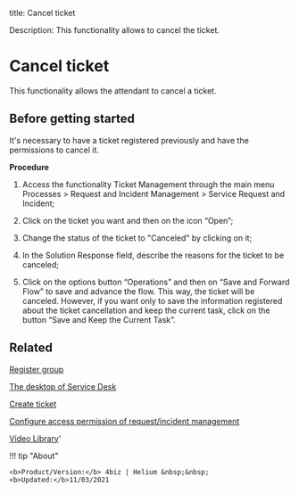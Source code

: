 title: Cancel ticket

Description: This functionality allows to cancel the ticket.

# Cancel ticket

This functionality allows the attendant to cancel a ticket. 

## Before getting started

It's necessary to have a ticket registered previously and have the permissions to cancel it.

**Procedure**

1.	Access the functionality Ticket Management through the main menu Processes > Request and Incident Management > Service Request and Incident;

2.	Click on the ticket you want and then on the icon “Open”;

3.	Change the status of the ticket to "Canceled" by clicking on it;

4.	In the Solution Response field, describe the reasons for the ticket to be canceled;

5.	Click on the options button “Operations” and then on “Save and Forward Flow” to save and advance the flow. This way, the ticket will be canceled. However, if you want only to save the information registered about the ticket cancellation and keep the current task, click on the button “Save and Keep the Current Task”.


Related
-----------

[Register group](/en-us/4biz-helium/initial-settings/access-settings/user/register-groups.html)

[The desktop of Service Desk](/en-us/4biz-helium/processes/tickets/use/desktop-of-service-desk.html)

[Create ticket](/en-us/4biz-helium/processes/tickets/use/create-ticket.html)

[Configure access permission of request/incident management](/en-us/4biz-helium/processes/tickets/configuration/access-ticket-management.html)

<i class='fa fa-youtube-play  fa-2x' style='color:#97ce17;vertical-align: middle;'> </i> [Video Library](https://www.youtube.com/playlist?list=PLB5qK2uzf2RNrJnhiXj3dbmgsm9-quhfz)'

!!! tip "About"

    <b>Product/Version:</b> 4biz | Helium &nbsp;&nbsp;
    <b>Updated:</b>11/03/2021


